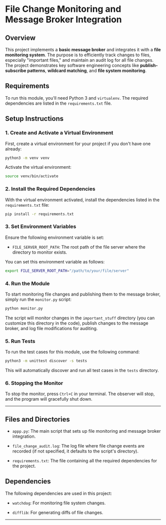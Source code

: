   

# File Change Monitoring and Message Broker Integration

## Overview

This project implements a **basic message broker** and integrates it with a **file monitoring system**. The purpose is to efficiently track changes to files, especially "important files," and maintain an audit log for all file changes. The project demonstrates key software engineering concepts like **publish-subscribe patterns**, **wildcard matching**, and **file system monitoring**.
  

## Requirements
 
To run this module, you'll need Python 3 and `virtualenv`. The required dependencies are listed in the `requirements.txt` file. 

## Setup Instructions

### 1. Create and Activate a Virtual Environment
 
First, create a virtual environment for your project if you don't have one already:

```bash
python3 -m venv venv
```

Activate the virtual environment:

  

```bash
source venv/bin/activate
```

### 2. Install the Required Dependencies

 
With the virtual environment activated, install the dependencies listed in the `requirements.txt` file:

  

```bash
pip install -r requirements.txt
```

### 3. Set Environment Variables

  

Ensure the following environment variable is set:

  

-  `FILE_SERVER_ROOT_PATH`: The root path of the file server where the directory to monitor exists.

  

You can set this environment variable as follows:

  

```bash
export FILE_SERVER_ROOT_PATH="/path/to/your/file/server"
```

  

### 4. Run the Module

  

To start monitoring file changes and publishing them to the message broker, simply run the `monitor.py` script:

  

```bash
python monitor.py
```

  

The script will monitor changes in the `important_stuff` directory (you can customize this directory in the code), publish changes to the message broker, and log file modifications for auditing.

  

### 5. Run Tests

  

To run the test cases for this module, use the following command:

  

```bash
python3 -m unittest discover -s tests
```

  

This will automatically discover and run all test cases in the `tests` directory.

  

### 6. Stopping the Monitor

  

To stop the monitor, press `Ctrl+C` in your terminal. The observer will stop, and the program will gracefully shut down.

  

---

  

## Files and Directories

  

-  `appp.py`: The main script that sets up file monitoring and message broker integration.

-  `file_change_audit.log`: The log file where file change events are recorded (if not specified, it defaults to the script's directory).

-  `requirements.txt`: The file containing all the required dependencies for the project.

## Dependencies

  

The following dependencies are used in this project:

-  `watchdog`: For monitoring file system changes.

-  `difflib`: For generating diffs of file changes.
  

---
